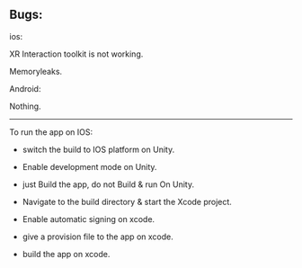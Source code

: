 Bugs: 
-----------------------
ios:

XR Interaction toolkit is not working. 

Memoryleaks. 

Android: 

Nothing. 

------------------------------
To run the app on IOS: 
* switch the build to IOS platform on Unity. 
* Enable development mode on Unity.
* just Build the app, do not Build & run On Unity.
  
* Navigate to the build directory & start the Xcode project.
  
* Enable automatic signing on xcode. 
* give a provision file to the app on xcode.
* build the app on xcode. 

